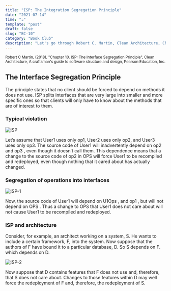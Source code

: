 ```yaml
---
title: "ISP: The Integration Segregation Principle"
date: "2021-07-14"
time: "☕️"
template: "post"
draft: false
slug: "BC-10"
category: "Book Club"
description: "Let's go through Robert C. Martin, Clean Architecture, Chapter 10. ISP: The Interface Segregation Principle"
---
```


<sub>Robert C Martin, (2018), "Chapter 10. ISP: The Interface Segregation Principle", Clean Architecture, A craftsman's guide to software structure and design, Pearson Education, Inc.</sub>

## The Interface Segregation Principle

The principle states that no client should be forced to depend on methods it does not use.
ISP splits interfaces that are very large into smaller and more specific ones so that clients will only have to know about the methods that are of interest to them.

### Typical violation

![ISP](/media/ISP.png)

Let’s assume that User1 uses only op1, User2 uses only op2, and User3 uses only op3.
The source code of User1 will inadvertently depend on op2 and
op3 , even though it doesn’t call them. This dependence means that a change
to the source code of op2 in OPS will force User1 to be recompiled and
redeployed, even though nothing that it cared about has actually changed.

### Segregation of operations into interfaces

![ISP-1](/media/ISP-1.png)

Now, the source code of User1 will depend on U1Ops , and op1 , but
will not depend on OPS . Thus a change to OPS that User1 does not care
about will not cause User1 to be recompiled and redeployed.

### ISP and architecture

Consider, for example, an architect working on a system, S. He wants to
include a certain framework, F, into the system. Now suppose that the
authors of F have bound it to a particular database, D. So S depends on F.
which depends on D.

![ISP-2](/media/ISP-2.png)

Now suppose that D contains features that F does not use and, therefore, that
S does not care about. Changes to those features within D may well force the
redeployment of F and, therefore, the redeployment of S.
